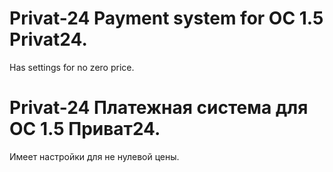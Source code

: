 # Privat-24 Payment system for OC 1.5 Privat24.  
Has settings for no zero price.

# Privat-24 Платежная система для OC 1.5 Приват24. 
Имеет настройки для не нулевой цены.
